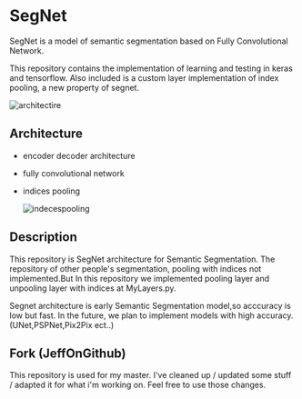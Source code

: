 # SegNet

SegNet is a model of semantic segmentation based on Fully Convolutional Network.

This repository contains the implementation of learning and testing in keras and tensorflow.
Also included is a custom layer implementation of index pooling, a new property of segnet.

![architectire](https://user-images.githubusercontent.com/27678705/33704504-199ba3ea-db70-11e7-8009-dc23aa9770a0.png)

## Architecture
- encoder decoder architecture
- fully convolutional network
- indices pooling

    ![indecespooling](https://user-images.githubusercontent.com/27678705/33704612-81053eec-db70-11e7-9822-01dd48d68314.png)

## Description
This repository is SegNet architecture for Semantic Segmentation.
The repository of other people's segmentation, pooling with indices not implemented.But In this repository we implemented  pooling layer and unpooling layer with indices at MyLayers.py.

Segnet architecture is early Semantic Segmentation model,so acccuracy is low but fast.
In the future, we plan to implement models with high accuracy.(UNet,PSPNet,Pix2Pix ect..)

## Fork (JeffOnGithub)
This repository is used for my master.
I've cleaned up / updated some stuff / adapted it for what i'm working on.
Feel free to use those changes.
